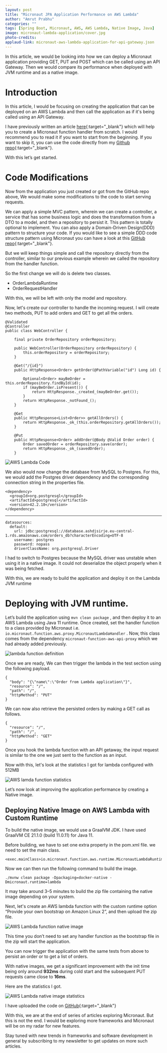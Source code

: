 ```yaml
---
layout: post
title: "Micronaut JPA Application Performance on AWS Lambda"
author: "Amrut Prabhu"
categories: ""
tags: [Spring Boot, Micronaut, AWS, AWS Lambda, Native Image, Java]
image: micronaut-lambda-application/cover.jpg
photo-credits: 
applaud-link: micronaut-aws-lambda-application-for-api-gateway.json
---
```

In this article, we would be looking into how we can deploy a Micronaut application providing GET, PUT and POST which can be called using an API Gateway. Then we would compare its performance when deployed with JVM runtime and as a native image.

# Introduction

In this article, I would be focusing on creating the application that can be deployed on an AWS Lambda and then call the application as if it's being called using an API Gateway.

I have previously written an article [here](https://refactorfirst.com/micronaut-jpa-aws-lambda-function.html){:target="_blank"} which will help you to create a Micronaut function handler from scratch. I would recommend you to read it if you want to start from the beginning. If you want to skip it, you can use the code directly from my [Github repo](https://github.com/amrutprabhu/micronaut-workout/tree/master/micronaut-lambda-function){:target="_blank"}.

With this let’s get started.

# Code Modifications

Now from the application you just created or got from the GitHub repo above, We would make some modifications to the code to start serving requests.

We can apply a simple MVC pattern, wherein we can create a controller, a service that has some business logic and does the transformation from a DTO to a model, and then a repository to persist it. This pattern is totally optional to implement. You can also apply a Domain-Driven Design(DDD) pattern to structure your code. If you would like to see a simple DDD code structure pattern using Micronaut you can have a look at this [GitHub repo](https://github.com/amrutprabhu/micronaut-workout/tree/master/MicronautApp){:target="_blank"}.

But we will keep things simple and call the repository directly from the controller, similar to our previous example wherein we called the repository from the handler function.

So the first change we will do is delete two classes.

-   OrderLambdaRuntime
-   OrderRequestHandler

With this, we will be left with only the model and repository.

Now, let's create our controller to handle the incoming request. I will create two methods, PUT to add orders and GET to get all the orders.
```
@Validated  
@Controller  
public class WebController {  
  
    final private OrderRepository orderRepository;  
  
    public WebController(OrderRepository orderRepository) {  
        this.orderRepository = orderRepository;  
    }  
  
    @Get("/{id}")  
    public HttpResponse<Order> getOrder(@PathVariable("id") Long id) {  
  
        Optional<Order> mayBeOrder = this.orderRepository.findById(id);  
        if (mayBeOrder.isPresent()) {  
            return HttpResponse._created_(mayBeOrder.get());  
        }  
        return HttpResponse._notFound_();  
    }  
  
    @Get  
    public HttpResponse<List<Order>> getAllOrders() {  
        return HttpResponse._ok_(this.orderRepository.getAllOrders());  
    }  
  
    @Put  
    public HttpResponse<Order> addOrder(@Body @Valid Order order) {  
        Order savedOrder = orderRepository.save(order);  
        return HttpResponse._ok_(savedOrder);  
    }
```
![AWS Lambda Code](/assets/img/micronaut-lambda-application/code.png)

We also would now change the database from MySQL to Postgres. For this, we would add the Postgres driver dependency and the corresponding connection string in the properties file.
```
<dependency>  
  <groupId>org.postgresql</groupId>  
  <artifactId>postgresql</artifactId>  
  <version>42.2.18</version>  
</dependency>
```
----------------------------------------------------------------
```
datasources:  
  default:  
    url: jdbc:postgresql://database.ashdjsirje.eu-central-1.rds.amazonaws.com/orders_db?characterEncoding=UTF-8  
    username: postgres  
    password: nopass  
    driverClassName: org.postgresql.Driver
```
I had to switch to Postgres because the MySQL driver was unstable when using it in a native image. It could not deserialize the object properly when it was being fetched.

With this, we are ready to build the application and deploy it on the Lambda JVM runtime

# Deploying with JVM runtime.

Let’s build the application using `mvn clean package` , and then deploy it to an AWS Lambda using Java 11 runtime. Once created, set the handler function to a class provided by Micronaut i.e. `io.micronaut.function.aws.proxy.MicronautLambdaHandler` . Now, this class comes from the dependency `micronaut-function-aws-api-proxy` which we had already added previously.

![lambda function definition](/assets/img/micronaut-lambda-application/lambda-function-application.png)

Once we are ready, We can then trigger the lambda in the test section using the following payload.
```
{  
  "body": "{\"name\":\"Order from Lambda application\"}",  
  "resource": "/",  
  "path": "/",  
  "httpMethod": "PUT"  
}
```
We can now also retrieve the persisted orders by making a GET call as follows.
```
{  
  "resource": "/",  
  "path": "/",  
  "httpMethod": "GET"  
}
```
Once you hook the lambda function with an API getaway, the input request is similar to the one we just sent to the function as an input.

Now with this, let's look at the statistics I got for lambda configured with 512MB

![AWS lamda function statistics ](/assets/img/micronaut-lambda-application/micronaut-aws-function-statistics.png)

Let’s now look at improving the application performance by creating a Native image.

## Deploying Native Image on AWS Lambda with Custom Runtime

To build the native image, we would use a GraalVM JDK. I have used GraalVM CE 21.1.0 (build 11.0.11) for Java 11.

Before building, we have to set one extra property in the pom.xml file. we need to set the main class.
```
<exec.mainClass>io.micronaut.function.aws.runtime.MicronautLambdaRuntime</exec.mainClass>
```
Now we can then run the following command to build the image.
```
./mvnw clean package -Dpackaging=docker-native -Dmicronaut.runtime=lambda
```
It may take around 3–5 minutes to build the zip file containing the native image depending on your system.

Next, let's create an AWS lambda function with the custom runtime option “Provide your own bootstrap on Amazon Linux 2”, and then upload the zip file.

![AWS Lambda function native image](/assets/img/micronaut-lambda-application/micronaut-aws-function-native.png)

This time you don’t need to set any handler function as the bootstrap file in the zip will start the application.

You can now trigger the application with the same tests from above to persist an order or to get a list of orders.

With native images, we get a significant improvement with the init time being only around **932ms** during cold start and the subsequent PUT requests came close to **16ms**.

Here are the statistics I got.

![AWS Lambda native image statistics](/assets/img/micronaut-lambda-application/micronaut-aws-lambda-native-image-statistics.png)

I have uploaded the code on [GitHub](https://github.com/amrutprabhu/micronaut-workout/tree/master/micronaut-lamdba-application){:target="_blank"}

With this, we are at the end of series of articles exploring Micronaut. But this is not the end. I would be exploring more frameworks and Micronaut will be on my radar for new features.

Stay tuned with new trends in frameworks and software development in general by subscribing to my newsletter to get updates on more such articles.